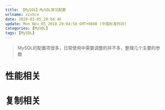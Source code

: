 ```yaml
---
title: 【MySQL】MySQL常见配置
urlname: xzxhcv
date: 2020-03-05 20:04:46
update: Mon Nov 05 2018 20:04:50 GMT+0800 (中国标准时间)
categories: [MySQL]
tags: [MySQL]
---
```


> MySQL的配置项很多，日常使用中需要调整的并不多，整理几个主要的参数

<!--more-->  



# 性能相关

# 复制相关

## 